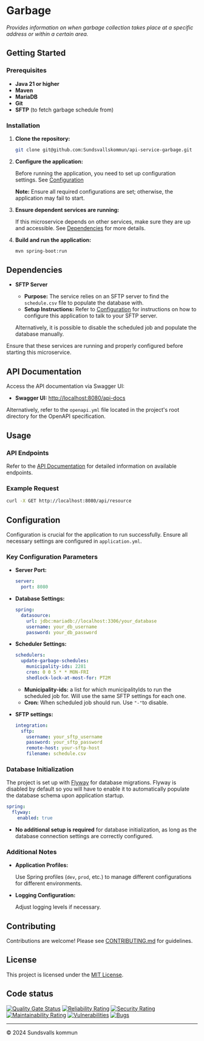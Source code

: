 # Garbage

_Provides information on when garbage collection takes place at a specific address or within a certain area._

## Getting Started

### Prerequisites

- **Java 21 or higher**
- **Maven**
- **MariaDB**
- **Git**
- **SFTP** (to fetch garbage schedule from)

### Installation

1. **Clone the repository:**

   ```bash
   git clone git@github.com:Sundsvallskommun/api-service-garbage.git
   ```

2. **Configure the application:**

   Before running the application, you need to set up configuration settings.
   See [Configuration](#Configuration)

   **Note:** Ensure all required configurations are set; otherwise, the application may fail to start.

3. **Ensure dependent services are running:**

   If this microservice depends on other services, make sure they are up and accessible. See [Dependencies](#dependencies) for more details.

4. **Build and run the application:**

     ```bash
     mvn spring-boot:run
     ```

## Dependencies

- **SFTP Server**

  - **Purpose:** The service relies on an SFTP server to find the `schedule.csv` file to populate the database with.
  - **Setup Instructions:** Refer to [Configuration](#configuration) for instructions on how to configure this application to talk to your SFTP server.

  Alternatively, it is possible to disable the scheduled job and populate the database manually.

Ensure that these services are running and properly configured before starting this microservice.

## API Documentation

Access the API documentation via Swagger UI:

- **Swagger UI:** [http://localhost:8080/api-docs](http://localhost:8080/api-docs)

Alternatively, refer to the `openapi.yml` file located in the project's root directory for the OpenAPI specification.

## Usage

### API Endpoints

Refer to the [API Documentation](#api-documentation) for detailed information on available endpoints.

### Example Request

```bash
curl -X GET http://localhost:8080/api/resource
```

## Configuration

Configuration is crucial for the application to run successfully. Ensure all necessary settings are configured in `application.yml`.

### Key Configuration Parameters

- **Server Port:**

  ```yaml
  server:
    port: 8080
  ```

- **Database Settings:**

  ```yaml
  spring:
    datasource:
      url: jdbc:mariadb://localhost:3306/your_database
      username: your_db_username
      password: your_db_password
  ```

- **Scheduler Settings:**

  ```yaml
  schedulers:
    update-garbage-schedules:
      municipality-ids: 2281
      cron: 0 0 5 * * MON-FRI
      shedlock-lock-at-most-for: PT2M
  ```
  - **Municipality-ids:** a list for which municipalityIds to run the scheduled job for. Will use the same SFTP settings for each one.
  - **Cron:** When scheduled job should run. Use `"-"`to disable.

- **SFTP settings:**

  ```yaml
  integration:
    sftp:
      username: your_sftp_username
      password: your_sftp_password
      remote-host: your-sftp-host
      filename: schedule.csv
  ```

### Database Initialization

The project is set up with [Flyway](https://github.com/flyway/flyway) for database migrations. Flyway is disabled by default so you will have to enable it to automatically populate the database schema upon application startup.

```yaml
spring:
  flyway:
    enabled: true
```

- **No additional setup is required** for database initialization, as long as the database connection settings are correctly configured.

### Additional Notes

- **Application Profiles:**

  Use Spring profiles (`dev`, `prod`, etc.) to manage different configurations for different environments.

- **Logging Configuration:**

  Adjust logging levels if necessary.

## Contributing

Contributions are welcome! Please see [CONTRIBUTING.md](https://github.com/Sundsvallskommun/.github/blob/main/.github/CONTRIBUTING.md) for guidelines.

## License

This project is licensed under the [MIT License](LICENSE).

## Code status

[![Quality Gate Status](https://sonarcloud.io/api/project_badges/measure?project=Sundsvallskommun_api-service-garbage&metric=alert_status)](https://sonarcloud.io/summary/overall?id=Sundsvallskommun_api-service-garbage)
[![Reliability Rating](https://sonarcloud.io/api/project_badges/measure?project=Sundsvallskommun_api-service-garbage&metric=reliability_rating)](https://sonarcloud.io/summary/overall?id=Sundsvallskommun_api-service-garbage)
[![Security Rating](https://sonarcloud.io/api/project_badges/measure?project=Sundsvallskommun_api-service-garbage&metric=security_rating)](https://sonarcloud.io/summary/overall?id=Sundsvallskommun_api-service-garbage)
[![Maintainability Rating](https://sonarcloud.io/api/project_badges/measure?project=Sundsvallskommun_api-service-garbage&metric=sqale_rating)](https://sonarcloud.io/summary/overall?id=Sundsvallskommun_api-service-garbage)
[![Vulnerabilities](https://sonarcloud.io/api/project_badges/measure?project=Sundsvallskommun_api-service-garbage&metric=vulnerabilities)](https://sonarcloud.io/summary/overall?id=Sundsvallskommun_api-service-garbage)
[![Bugs](https://sonarcloud.io/api/project_badges/measure?project=Sundsvallskommun_api-service-garbage&metric=bugs)](https://sonarcloud.io/summary/overall?id=Sundsvallskommun_api-service-garbage)

---

© 2024 Sundsvalls kommun
